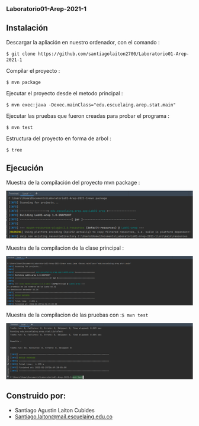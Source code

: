 ### Laboratorio01-Arep-2021-1
>

## Instalación
>
  Descargar la apliación en nuestro ordenador, con el comando :
 ```
 $ git clone https://github.com/santiagolaiton2700/Laboratorio01-Arep-2021-1
 ```
 Compilar el proyecto :
 ```
 $ mvn package
 ```
 Ejecutar el proyecto desde el metodo principal :
 ```
 $ mvn exec:java -Dexec.mainClass="edu.escuelaing.arep.stat.main"
 ```
 Ejecutar las pruebas que fueron creadas para probar el programa :
 ```
 $ mvn test
 ```
 Estructura del proyecto en forma de arbol :
 ```
 $ tree
 ```
 ## Ejecución
 >
 Muestra de la compilación del proyecto mvn package : 
 
 ![](Imgenes/mvnPackage.png)
 
  Muestra de la compilacion de la clase principal :
  
  ![](Imgenes/main.png)
  
  Muestra de la compilacion de las pruebas con :```$ mvn test ```
  
   ![](Imgenes/test.png)
   
   ## Construido por:
   - Santiago Agustin Laiton Cubides
   - Santiago.laiton@mail.escuelaing.edu.co
   
  
  
